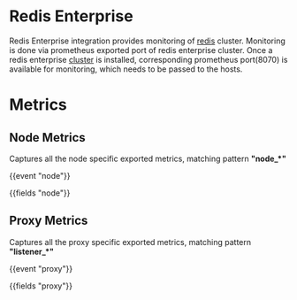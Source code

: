 # Redis Enterprise

Redis Enterprise integration provides monitoring of [redis](https://redis.com/) cluster. Monitoring is done via prometheus exported port of redis enterprise cluster. Once a redis enterprise [cluster](https://redis.com/redis-enterprise/technology/redis-enterprise-cluster-architecture/) is installed, corresponding prometheus port(8070) is available for monitoring, which needs to be passed to the hosts.

# Metrics

## Node Metrics

Captures all the node specific exported metrics, matching pattern **"node_*"** 

{{event "node"}}

{{fields "node"}}

## Proxy Metrics

Captures all the proxy specific exported metrics, matching pattern **"listener_*"**

{{event "proxy"}}

{{fields "proxy"}}
